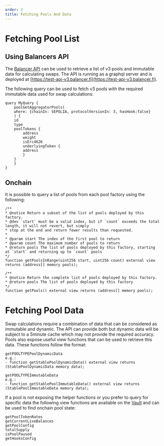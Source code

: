 ```yaml
---
order: 2
title: Fetching Pools And Data
---
```


# Fetching Pool List

## Using Balancers API

The [Balancer API](/data-and-analytics/data-and-analytics/balancer-api/balancer-api.md ) can be used to retrieve a list of v3 pools and immutable data for calculating swaps. The API is running as a graphql server and is deployed at [https://test-api-v3.balancer.fi](https://test-api-v3.balancer.fi).

The following query can be used to fetch v3 pools with the required immutable data used for swap calculations:

```
query MyQuery {
    poolGetAggregatorPools(
    where: {chainIn: SEPOLIA, protocolVersionIn: 3, hasHook:false}
    ) {
    id
    type
    poolTokens {
        address
        weight
        isErc4626
        underlyingToken {
        address
        }
    }
    }
}
```

## Onchain

It is possible to query a list of pools from each pool factory using the following:

```solidity
/**
* @notice Return a subset of the list of pools deployed by this factory.
* @dev `start` must be a valid index, but if `count` exceeds the total length, it will not revert, but simply
* stop at the end and return fewer results than requested.
*
* @param start The index of the first pool to return
* @param count The maximum number of pools to return
* @return pools The list of pools deployed by this factory, starting at `start` and returning up to `count` pools
*/
function getPoolsInRange(uint256 start, uint256 count) external view returns (address[] memory pools);

/**
* @notice Return the complete list of pools deployed by this factory.
* @return pools The list of pools deployed by this factory
*/
function getPools() external view returns (address[] memory pools);
```

# Fetching Pool Data

Swap calculations require a combination of data that can be considered as immutable and dynamic. The API can provide both but dynamic data will be subject to a 5minute cache which may not provide the required accuracy. Pools also expose useful view functions that can be used to retrieve this data. These functions follow the format:

```
getPOOLTYPEPoolDynamicData
e.g.:
- function getStablePoolDynamicData() external view returns (StablePoolDynamicData memory data);

getPOOLTYPEImmutableData
e.g.:
- function getStablePoolImmutableData() external view returns (StablePoolImmutableData memory data);
```

If a pool is not exposing the helper functions or you prefer to query for specific data the following view functions are available on the [Vault](/developer-reference/contracts/vault-api.md) and can be used to find onchain pool state:

```
getPoolTokenRates
getCurrentLiveBalances
getPoolConfig
totalSupply
isPoolPaused
getHooksConfig
```